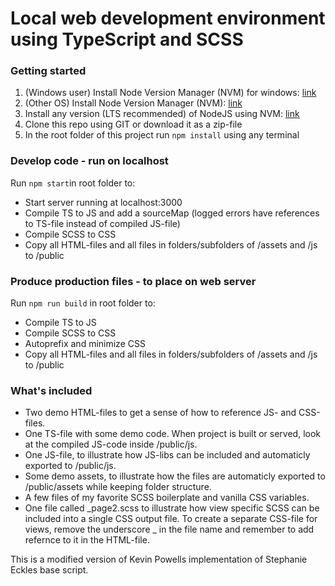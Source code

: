 # Local web development environment using TypeScript and SCSS
  
### Getting started
  
1. (Windows user) Install Node Version Manager (NVM) for windows: [link](https://github.com/coreybutler/nvm-windows)
1. (Other OS)     Install Node Version Manager (NVM): [link](https://github.com/nvm-sh/nvm)
3. Install any version (LTS recommended) of NodeJS using NVM: [link](https://nodejs.org/en/)
4. Clone this repo using GIT or download it as a zip-file
5. In the root folder of this project run `npm install` using any terminal
  
  
### Develop code - run on localhost
  
Run `npm start`in root folder to:
- Start server running at localhost:3000
- Compile TS to JS and add a sourceMap (logged errors have references to TS-file instead of compiled JS-file)
- Compile SCSS to CSS
- Copy all HTML-files and all files in folders/subfolders of /assets and /js to /public
  
  
### Produce production files - to place on web server
  
Run `npm run build` in root folder to:
- Compile TS to JS
- Compile SCSS to CSS
- Autoprefix and minimize CSS
- Copy all HTML-files and all files in folders/subfolders of /assets and /js to /public
  
  
### What's included
  
- Two demo HTML-files to get a sense of how to reference JS- and CSS-files.
- One TS-file with some demo code. When project is built or served, look at the compiled JS-code inside /public/js.
- One JS-file, to illustrate how JS-libs can be included and automaticly exported to /public/js.
- Some demo assets, to illustrate how the files are automaticly exported to /public/assets while keeping folder structure.
- A few files of my favorite SCSS boilerplate and vanilla CSS variables.
- One file called _page2.scss to illustrate how view specific SCSS can be included into a single CSS output file. To create a separate CSS-file for views, remove the underscore _ in the file name and remember to add refernce to it in the HTML-file.
  
  
  
This is a modified version of Kevin Powells implementation of Stephanie Eckles base script.

